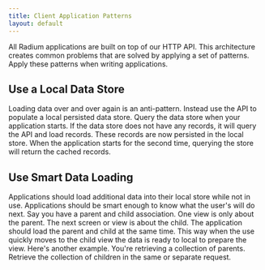 ```yaml
---
title: Client Application Patterns
layout: default
---
```


All Radium applications are built on top of our HTTP API. This
architecture creates common problems that are solved by applying a set
of patterns. Apply these patterns when writing applications.

## Use a Local Data Store

Loading data over and over again is an anti-pattern. Instead use the API
to populate a local persisted data store. Query the data store when your
application starts. If the data store does not have any records, it will
query the API and load records. These records are now persisted in the
local store. When the application starts for the second time, querying
the store will return the cached records.

## Use Smart Data Loading

Applications should load additional data into their local store while
not in use. Applications should be smart enough to know what the user's
will do next. Say you have a parent and child association. One view is
only about the parent. The next screen or view is about the child. The
application should load the parent and child at the same time. This way
when the use quickly moves to the child view the data is ready to local
to prepare the view. Here's another example. You're retrieving a
collection of parents. Retrieve the collection of children in the same
or separate request.
